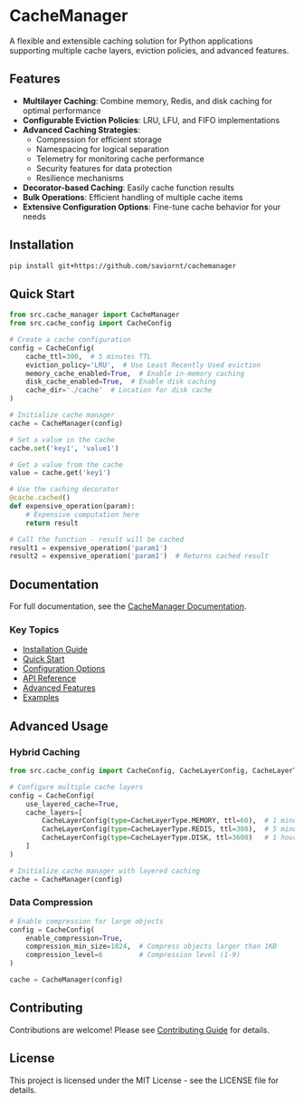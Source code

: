# CacheManager

A flexible and extensible caching solution for Python applications supporting multiple cache layers, eviction policies, and advanced features.

## Features

- **Multilayer Caching**: Combine memory, Redis, and disk caching for optimal performance
- **Configurable Eviction Policies**: LRU, LFU, and FIFO implementations
- **Advanced Caching Strategies**:
  - Compression for efficient storage
  - Namespacing for logical separation
  - Telemetry for monitoring cache performance
  - Security features for data protection
  - Resilience mechanisms
- **Decorator-based Caching**: Easily cache function results
- **Bulk Operations**: Efficient handling of multiple cache items
- **Extensive Configuration Options**: Fine-tune cache behavior for your needs

## Installation

```bash
pip install git+https://github.com/saviornt/cachemanager
```

## Quick Start

```python
from src.cache_manager import CacheManager
from src.cache_config import CacheConfig

# Create a cache configuration
config = CacheConfig(
    cache_ttl=300,  # 5 minutes TTL
    eviction_policy='LRU',  # Use Least Recently Used eviction
    memory_cache_enabled=True,  # Enable in-memory caching
    disk_cache_enabled=True,  # Enable disk caching
    cache_dir='./cache'  # Location for disk cache
)

# Initialize cache manager
cache = CacheManager(config)

# Set a value in the cache
cache.set('key1', 'value1')

# Get a value from the cache
value = cache.get('key1')

# Use the caching decorator
@cache.cached()
def expensive_operation(param):
    # Expensive computation here
    return result

# Call the function - result will be cached
result1 = expensive_operation('param1')
result2 = expensive_operation('param1')  # Returns cached result
```

## Documentation

For full documentation, see the [CacheManager Documentation](docs/build/html/index.html).

### Key Topics

- [Installation Guide](docs/build/html/installation.html)
- [Quick Start](docs/build/html/quickstart.html)
- [Configuration Options](docs/build/html/configuration.html)
- [API Reference](docs/build/html/api/index.html)
- [Advanced Features](docs/build/html/advanced/index.html)
- [Examples](docs/build/html/examples.html)

## Advanced Usage

### Hybrid Caching

```python
from src.cache_config import CacheConfig, CacheLayerConfig, CacheLayerType

# Configure multiple cache layers
config = CacheConfig(
    use_layered_cache=True,
    cache_layers=[
        CacheLayerConfig(type=CacheLayerType.MEMORY, ttl=60),  # 1 minute in memory
        CacheLayerConfig(type=CacheLayerType.REDIS, ttl=300),  # 5 minutes in Redis
        CacheLayerConfig(type=CacheLayerType.DISK, ttl=3600)   # 1 hour on disk
    ]
)

# Initialize cache manager with layered caching
cache = CacheManager(config)
```

### Data Compression

```python
# Enable compression for large objects
config = CacheConfig(
    enable_compression=True,
    compression_min_size=1024,  # Compress objects larger than 1KB
    compression_level=6         # Compression level (1-9)
)

cache = CacheManager(config)
```

## Contributing

Contributions are welcome! Please see [Contributing Guide](docs/build/html/contributing.html) for details.

## License

This project is licensed under the MIT License - see the LICENSE file for details.
